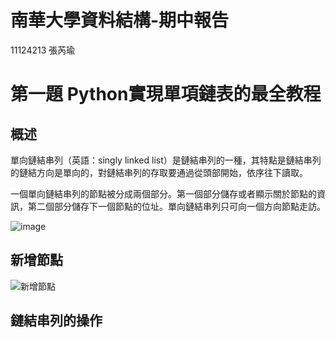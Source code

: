 # 南華大學資料結構-期中報告
11124213 張芮瑜
# 第一題 Python實現單項鏈表的最全教程
## 概述
單向鏈結串列（英語：singly linked list）是鏈結串列的一種，其特點是鏈結串列的鏈結方向是單向的，對鏈結串列的存取要通過從頭部開始，依序往下讀取。

一個單向鏈結串列的節點被分成兩個部分。第一個部分儲存或者顯示關於節點的資訊，第二個部分儲存下一個節點的位址。單向鏈結串列只可向一個方向節點走訪。

![image](https://github.com/user-attachments/assets/c9b9791b-0b2c-4668-aba5-b06199dced74)
## 新增節點
![新增節點](https://github.com/user-attachments/assets/7849d703-c441-4446-b57a-d9614ae561b9)
## 鏈結串列的操作
